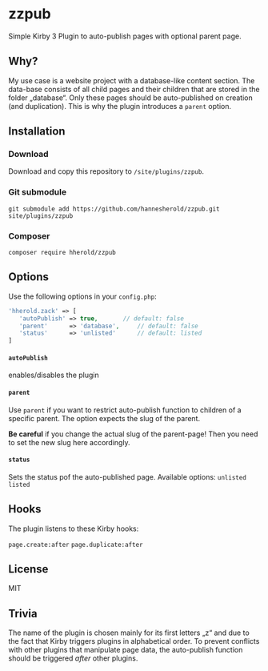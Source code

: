 # zzpub

Simple Kirby 3 Plugin to auto-publish pages with optional parent page.



## Why?

My use case is a website project with a database-like content section. The data-base consists of all child pages and their children that are stored in the folder „database“. Only these pages should be auto-published on creation (and duplication). This is why the plugin introduces a `parent` option.



## Installation

### Download

Download and copy this repository to `/site/plugins/zzpub`.

### Git submodule

```
git submodule add https://github.com/hannesherold/zzpub.git site/plugins/zzpub
```

### Composer

```
composer require hherold/zzpub
```



## Options

Use the following options in your `config.php`:


```php
'hherold.zack' => [
   'autoPublish' => true,		// default: false
   'parent'      => 'database',		// default: false
   'status'      => 'unlisted'		// default: listed
]
```



#### `autoPublish`

enables/disables the plugin

#### `parent`
Use `parent` if you want to restrict auto-publish function to children of a specific parent. The option expects the slug of the parent.

**Be careful** if you change the actual slug of the parent-page! Then you need to set the new slug here accordingly.

#### `status`
Sets the status pof the auto-published page. Available options:
`unlisted`
`listed`



## Hooks

The plugin listens to these Kirby hooks:

`page.create:after`
`page.duplicate:after`



## License

MIT



## Trivia

The name of the plugin is chosen mainly for its first letters „z“ and due to the fact that Kirby triggers plugins in alphabetical order. To prevent conflicts with other plugins that manipulate page data, the auto-publish function should be triggered *after* other plugins.
